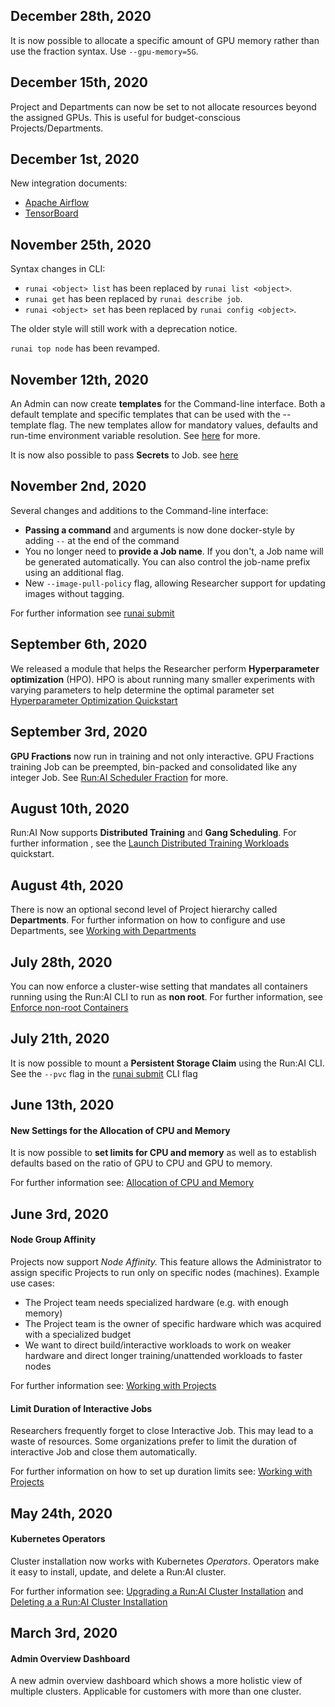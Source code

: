 ## December 28th, 2020
It is now possible to allocate a specific amount of GPU memory rather than use the fraction syntax. Use `--gpu-memory=5G`.

## December 15th, 2020
Project and Departments can now be set to not allocate resources beyond the assigned GPUs. This is useful for budget-conscious Projects/Departments. 

## December 1st, 2020
New integration documents:

* [Apache Airflow](../developer/integrations/airflow-integration.md)
* [TensorBoard](../Researcher/tools/dev-tensorboard.md)


## November 25th, 2020

Syntax changes in CLI:

* `runai <object> list`  has been replaced by `runai list <object>`.
* `runai get` has been replaced by `runai describe job`.
* `runai <object> set` has been replaced by `runai config <object>`.

The older style will still work with a deprecation notice.

`runai top node` has been revamped.



## November 12th, 2020
An Admin can now create __templates__ for the Command-line interface. Both a default template and specific templates that can be used with the --template flag. The new templates allow for mandatory values, defaults and run-time environment variable resolution.
See [here](../Administrator/Researcher-Setup/template-config.md) for more.

It is now also possible to pass __Secrets__ to Job. see [here](../Administrator/Researcher-Setup/use-secrets.md)

## November 2nd, 2020

Several changes and additions to the Command-line interface:

* __Passing a command__ and arguments is now done docker-style by adding `--` at the end of the command
* You no longer need to __provide a Job name__. If you don't, a Job name will be generated automatically. You can also control the job-name prefix using an additional flag. 
* New `--image-pull-policy` flag, allowing Researcher support for updating images without tagging.

For further information see [runai submit](../Researcher/cli-reference/runai-submit/)

## September 6th, 2020

We released a module that helps the Researcher perform __Hyperparameter optimization__ (HPO). HPO is about running many smaller experiments with varying parameters to help determine the optimal parameter set [Hyperparameter Optimization Quickstart](../Researcher/Walkthroughs/walkthrough-hpo.md)

## September 3rd, 2020

__GPU Fractions__ now run in training and not only interactive. GPU Fractions training Job can be preempted, bin-packed and consolidated like any integer Job. See [Run:AI Scheduler Fraction](../../Researcher/Scheduling/The-Run-AI-Scheduler/#gpu-fractions) for more.


## August 10th, 2020

Run:AI Now supports __Distributed Training__ and __Gang Scheduling__. For further information , see the [Launch Distributed Training Workloads](../Researcher/Walkthroughs/walkthrough-distributed-training.md) quickstart.

## August 4th, 2020

There is now an optional second level of Project hierarchy called __Departments__. For further information on how to configure and use Departments, see [Working with Departments](../Administrator/Admin-User-Interface-Setup/Working-with-Departments.md) 

## July 28th, 2020

You can now enforce a cluster-wise setting that mandates all containers running using the Run:AI CLI to run as __non root__. For further information, see [Enforce non-root Containers](../Administrator/Cluster-Setup/non-root-containers.md)

## July 21th, 2020

It is now possible to mount a __Persistent Storage Claim__ using the Run:AI CLI. See the ``--pvc`` flag in the [runai submit](../Researcher/cli-reference/runai-submit.md) CLI flag


## June 13th, 2020

#### New Settings for the Allocation of CPU and Memory

It is now possible to __set limits for CPU and memory__ as well as to establish defaults based on the ratio of GPU to CPU and GPU to memory. 

For further information see: [Allocation of CPU and Memory](../Researcher/Scheduling/Allocation-of-CPU-and-Memory.md)

## June 3rd, 2020

#### Node Group Affinity

Projects now support _Node Affinity._ This feature allows the Administrator to assign specific Projects to run only on specific nodes (machines). Example use cases:

*   The Project team needs specialized hardware (e.g. with enough memory)
*   The Project team is the owner of specific hardware which was acquired with a specialized budget
*   We want to direct build/interactive workloads to work on weaker hardware and direct longer training/unattended workloads to faster nodes

For further information see: [Working with Projects](../Administrator/Admin-User-Interface-Setup/Working-with-Projects.md)

#### Limit Duration of Interactive Jobs

Researchers frequently forget to close Interactive Job. This may lead to a waste of resources. Some organizations prefer to limit the duration of interactive Job and close them automatically. 

For further information on how to set up duration limits see: [Working with Projects](../Administrator/Admin-User-Interface-Setup/Working-with-Projects.md)

## May 24th, 2020

#### Kubernetes Operators

Cluster installation now works with Kubernetes _Operators_. Operators make it easy to install, update, and delete a Run:AI cluster. 

For further information see: [Upgrading a Run:AI Cluster Installation](../Administrator/Cluster-Setup/cluster-upgrade.md) and [Deleting a a Run:AI Cluster Installation](../Administrator/Cluster-Setup/cluster-delete.md)

## March 3rd, 2020

#### Admin Overview Dashboard

A new admin overview dashboard which shows a more holistic view of multiple clusters. Applicable for customers with more than one cluster.